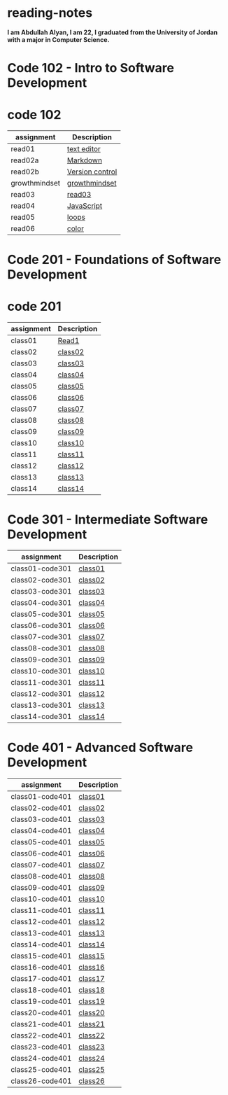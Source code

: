 # reading-notes
**I am Abdullah Alyan, I am 22, I graduated from the University of Jordan with a major in Computer Science.**

# Code 102 - Intro to Software Development

# code 102

| assignment    | Description                       |
| ------------- | --------------------------------- |
| read01        | [text editor](Read01.md)          |
| read02a       | [Markdown](Read02a.md)            |
|read02b        | [Version control](Read02b.md)     |
|growthmindset  | [growthmindset](growthmindset.md) |
|read03         | [read03](Read03.md)               |
|read04         | [JavaScript](Read04.md)           |
| read05        | [loops](Read05.md)                |
|read06         | [color](Read06.md)                | 

# Code 201 - Foundations of Software Development


# code 201 

| assignment    | Description                       |
| ------------- | --------------------------------- |
|class01        |[Read1](Read001.md)                |
|class02        |[class02](class02.md)              |
|class03        |[class03](class03.md)              |
|class04        |[class04](class04.md)              |
|class05        |[class05](clsss05.md)              |
|class06        |[class06](class06.md)              |
|class07        |[class07](class07.md)              |
|class08        |[class08](class08.md)              |
|class09        |[class09](class09.md)              |
|class10        |[class10](class10.md)              |
|class11        |[class11](class11.md)              |
|class12        |[class12](class12.md)              |
|class13        |[class13](class13.md)              |
|class14        |[class14](class14.md)              |

# Code 301 - Intermediate Software Development

| assignment      | Description                       |
| -------------   | --------------------------------- |
|class01-code301  |[class01](class01-code301.md)      |
|class02-code301  |[class02](class02-code301.md)      |
|class03-code301  |[class03](class03-code301.md)      |
|class04-code301  |[class04](class04-code301.md)      |
|class05-code301  |[class05](class05-code301.md)      |
|class06-code301  |[class06](class06-code301.md)      |
|class07-code301  |[class07](class07-code301.md)      |
|class08-code301  |[class08](class08-code301.md)      |
|class09-code301  |[class09](class09-code301.md)      |
|class10-code301  |[class10](class10-code301.md)      |
|class11-code301  |[class11](class11-code301.md)      |
|class12-code301  |[class12](class12-code301.md)      |
|class13-code301  |[class13](class13-code301.md)      |
|class14-code301  |[class14](class14-code301.md)      |

# Code 401 - Advanced Software Development

| assignment      | Description                       |
| -------------   | --------------------------------- |
|class01-code401  |[class01](class01-code401.md)      | 
|class02-code401  |[class02](class02-code401.md)      |         
|class03-code401  |[class03](class03-code401.md)      |     
|class04-code401  |[class04](class04-code401.md)      |    
|class05-code401  |[class05](class05-code401.md)      | 
|class06-code401  |[class06](class06-code401.md)      |  
|class07-code401  |[class07](class07-code401.md)      |         
|class08-code401  |[class08](class08-code401.md)      |    
|class09-code401  |[class09](class09-code401.md)      |      
|class10-code401  |[class10](class10-code401.md)      |                                    
|class11-code401  |[class11](class11-code401.md)    |   
|class12-code401  |[class12](class12-code401.md)    |        
|class13-code401  |[class13](class13-code401.md)    |   
|class14-code401  |[class14](class14-code401.md)    |   
|class15-code401  |[class15](class15-code401.md)    |                                
|class16-code401  |[class16](class16-code401.md)    |  
|class17-code401  |[class17](class17-code-401.md)    |  
|class18-code401  |[class18](class18-code401.md)   |                                          
|class19-code401  |[class19](class19-code401.md)    |   
|class20-code401  |[class20](class20-code401.md)    | 
|class21-code401  |[class21](class21-code401.md)    | 
|class22-code401  |[class22](class22-code401.md)    | 
|class23-code401  |[class23](class23-code401.md)    | 
|class24-code401  |[class24](class24-code401.md)    | 
|class25-code401  |[class25](class25-code401.md)    | 
|class26-code401  |[class26](class26-code401.md)    | 




